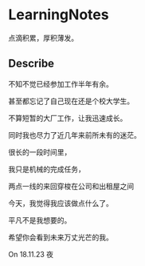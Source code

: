 # LearningNotes
点滴积累，厚积薄发。

## Describe 
  不知不觉已经参加工作半年有余。
  
  甚至都忘记了自己现在还是个校大学生。
  
  不算短暂的大厂工作，让我迅速成长。
  
  同时我也尽力了近几年来前所未有的迷茫。
  
  很长的一段时间里，
  
  我只是机械的完成任务，
  
  两点一线的来回穿梭在公司和出租屋之间
  
  今天，我觉得我应该做点什么了。
  
  平凡不是我想要的。
  
  希望你会看到未来万丈光芒的我。
  
  On 18.11.23 夜
